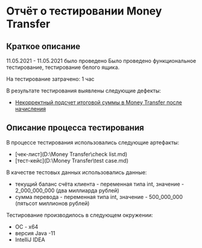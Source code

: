 # Отчёт о тестировании Money Transfer

## Краткое описание

11.05.2021 - 11.05.2021 было проведено Было проведено функциональное тестирование, тестирование белого ящика. 

На тестирование затрачено: 1 час

В результате тестирования выявлены следующие дефекты:
* [Некорректный подсчет итоговой суммы в Money Transfer после начисления](https://github.com/netology-Marina/Money-Transfer/issues/1)

## Описание процесса тестирования

В процессе тестирования использовались следующие артефакты:

* [чек-лист](D:\Money Transfer\check list.md)
* [тест-кейс](D:\Money Transfer\test case.md)


В качестве тестовых данных использовались данные:
* текущий баланс счёта клиента - переменная типа int, значение - 2_000_000_000 (два миллиарда рублей)
* сумма перевода - переменная типа int, значение - 500_000_000 (пятьсот миллионов рублей)

Тестирование производилось в следующем окружении:
* ОС - х64
* версия Java -11
* IntelliJ IDEA